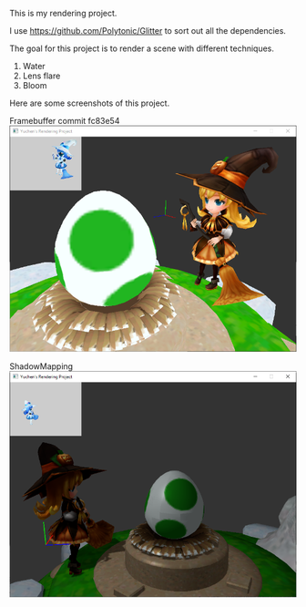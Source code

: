 This is my rendering project.

I use https://github.com/Polytonic/Glitter to sort out all the dependencies.

The goal for this project is to render a scene with different techniques.

1. Water
2. Lens flare
3. Bloom

Here are some screenshots of this project.

Framebuffer commit fc83e54
![](https://github.com/mycmessia/Glitter/blob/master/FramebufferScreenshot.png)

ShadowMapping
![](https://github.com/mycmessia/Glitter/blob/master/ShadowMappingScreenshot.png)